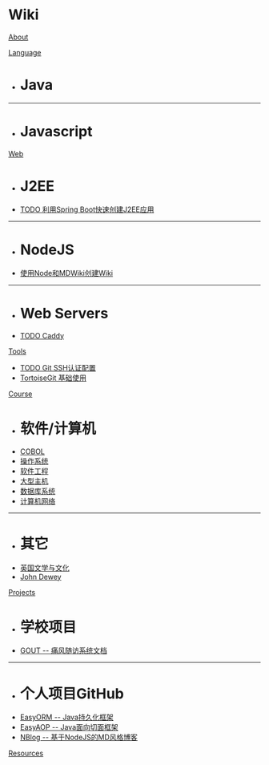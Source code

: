 # Wiki
[About](index.md)

[Language]()

  * # Java
  - - - -
  * # Javascript

[Web]()

  * # J2EE
  * [TODO 利用Spring Boot快速创建J2EE应用]()
  - - - -
  * # NodeJS
  * [使用Node和MDWiki创建Wiki](web/nodejs-wiki.md)
  - - - -
  * # Web Servers
  * [TODO Caddy]()

[Tools]()

  * [TODO Git SSH认证配置]()
  * [TortoiseGit 基础使用](tools/ttsgit-install.md)

[Course]()

  * # 软件/计算机
  * [COBOL](course/cobol.md)
  * [操作系统](course/os.md)
  * [软件工程](course/software.md)
  * [大型主机](course/mainframe.md)
  * [数据库系统](course/dbs.md)
  * [计算机网络](course/network.md)
  - - - -
  * # 其它
  * [英国文学与文化](course/blc.md)
  * [John Dewey](course/john_dewey.md)

[Projects]()

  * # 学校项目
  * [GOUT -- 痛风随访系统文档](/projectdoc/gout)
  ----
  * # 个人项目GitHub
  * [EasyORM -- Java持久化框架](https://github.com/Soontao/EasyORM)
  * [EasyAOP -- Java面向切面框架](https://github.com/Soontao/EasyAOP)
  * [NBlog -- 基于NodeJS的MD风格博客](https://github.com/Soontao/nblog)

[Resources](resources.md)